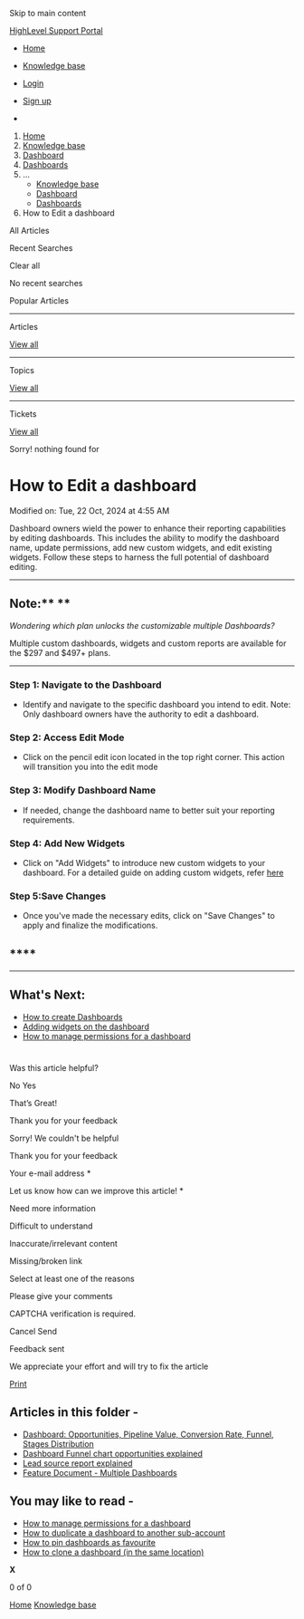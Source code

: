 Skip to main content

[ HighLevel Support Portal ](https://help.gohighlevel.com)

  * [ Home ](/support/home)
  * [ Knowledge base ](/support/solutions)

  * [Login](/support/login)
  * [Sign up](/support/signup)
  * 

  1. [Home](/support/home)
  2. [Knowledge base](/support/solutions)
  3. [Dashboard](/support/solutions/48000449586)
  4. [Dashboards](/support/solutions/folders/48000679140)
  5. ... 
     * [Knowledge base](/support/solutions)
     * [Dashboard](/support/solutions/48000449586)
     * [Dashboards](/support/solutions/folders/48000679140)
  6. How to Edit a dashboard

All  Articles 

Recent Searches

Clear all

No recent searches

Popular Articles

* * *

Articles

[View all](/support/search/solutions)

* * *

Topics

[View all](/support/search/topics)

* * *

Tickets

[View all](/support/search/tickets)

Sorry! nothing found for   

# How to Edit a dashboard

Modified on: Tue, 22 Oct, 2024 at 4:55 AM

Dashboard owners wield the power to enhance their reporting capabilities by editing dashboards. This includes the ability to modify the dashboard name, update permissions, add new custom widgets, and edit existing widgets. Follow these steps to harness the full potential of dashboard editing.

* * *

## **Note:**** **

_Wondering which plan unlocks the customizable multiple Dashboards?_

Multiple custom dashboards, widgets and custom reports are available for the $297 and $497+ plans.

* * *

### **Step 1: Navigate to the Dashboard**

  * Identify and navigate to the specific dashboard you intend to edit. Note: Only dashboard owners have the authority to edit a dashboard.  

### **Step 2: Access Edit Mode**

  * Click on the pencil edit icon located in the top right corner. This action will transition you into the edit mode

### **Step 3: Modify Dashboard Name**

  * If needed, change the dashboard name to better suit your reporting requirements.

### **Step 4: Add New Widgets**

  * Click on "Add Widgets" to introduce new custom widgets to your dashboard. For a detailed guide on adding custom widgets, refer [here](https://help.gohighlevel.com/en/support/solutions/articles/155000001206)

### **Step 5:**Save Changes****

  * Once you've made the necessary edits, click on "Save Changes" to apply and finalize the modifications.

## ****  

* * *

## **What's Next:**

  * [](https://help.gohighlevel.com/en/support/solutions/articles/155000001208)[How to create Dashboards](https://help.gohighlevel.com/en/support/solutions/articles/155000001531)
  * [Adding widgets on the dashboard](https://help.gohighlevel.com/en/support/solutions/articles/155000001206)
  * [How to manage permissions for a dashboard](https://help.gohighlevel.com/en/support/solutions/articles/155000001532)

#   

###   

Was this article helpful?

No  Yes 

That’s Great!

Thank you for your feedback

Sorry! We couldn't be helpful

Thank you for your feedback

Your e-mail address *

Let us know how can we improve this article! *

Need more information 

Difficult to understand 

Inaccurate/irrelevant content 

Missing/broken link 

Select at least one of the reasons 

Please give your comments 

CAPTCHA verification is required. 

Cancel  Send 

Feedback sent

We appreciate your effort and will try to fix the article

[Print](javascript:print\(\))

## Articles in this folder -

  * [Dashboard: Opportunities, Pipeline Value, Conversion Rate, Funnel, Stages Distribution](/support/solutions/articles/48001152117-dashboard-opportunities-pipeline-value-conversion-rate-funnel-stages-distribution)
  * [Dashboard Funnel chart opportunities explained](/support/solutions/articles/48001181826-dashboard-funnel-chart-opportunities-explained)
  * [Lead source report explained](/support/solutions/articles/48001181830-lead-source-report-explained)
  * [Feature Document - Multiple Dashboards](/support/solutions/articles/155000001530-feature-document-multiple-dashboards)

## You may like to read -

  * [How to manage permissions for a dashboard](/support/solutions/articles/155000001532-how-to-manage-permissions-for-a-dashboard)
  * [How to duplicate a dashboard to another sub-account](/support/solutions/articles/155000001571-how-to-duplicate-a-dashboard-to-another-sub-account)
  * [How to pin dashboards as favourite](/support/solutions/articles/155000001535-how-to-pin-dashboards-as-favourite)
  * [How to clone a dashboard (in the same location)](/support/solutions/articles/155000001534-how-to-clone-a-dashboard-in-the-same-location-)

**X**

0 of 0 []()

[Home](/support/home) [Knowledge base](/support/solutions)
